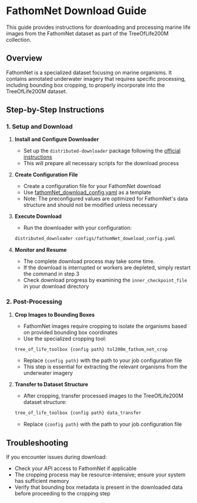 # FathomNet Download Guide

This guide provides instructions for downloading and processing marine life images from the FathomNet dataset as part of the TreeOfLife200M collection.

## Overview

FathomNet is a specialized dataset focusing on marine organisms. It contains annotated underwater imagery that requires specific processing, including bounding box cropping, to properly incorporate into the TreeOfLife200M dataset.

## Step-by-Step Instructions

### 1. Setup and Download

1. **Install and Configure Downloader**
   - Set up the `distributed-downloader` package following the [official instructions](https://github.com/Imageomics/distributed-downloader/blob/9ef8b0d297f7a868fac31b2b9c3d5f3aa5533472/docs/scripts_README.md)
   - This will prepare all necessary scripts for the download process

2. **Create Configuration File**
   - Create a configuration file for your FathomNet download
   - Use [fathomNet_download_config.yaml](../config/tree_of_life_200M/fathomNet_download_config.yaml) as a template
   - Note: The preconfigured values are optimized for FathomNet's data structure and should not be modified unless necessary

3. **Execute Download**
   - Run the downloader with your configuration:

   ```bash
   distributed_downloader configs/fathomNet_download_config.yaml
   ```

4. **Monitor and Resume**
   - The complete download process may take some time.
   - If the download is interrupted or workers are depleted, simply restart the command in step 3
   - Check download progress by examining the `inner_checkpoint_file` in your download directory

### 2. Post-Processing

1. **Crop Images to Bounding Boxes**
   - FathomNet images require cropping to isolate the organisms based on provided bounding box coordinates
   - Use the specialized cropping tool:

   ```bash
   tree_of_life_toolbox {config path} tol200m_fathom_net_crop
   ```

   - Replace `{config path}` with the path to your job configuration file
   - This step is essential for extracting the relevant organisms from the underwater imagery

2. **Transfer to Dataset Structure**
   - After cropping, transfer processed images to the TreeOfLife200M dataset structure:

   ```bash
   tree_of_life_toolbox {config path} data_transfer
   ```

   - Replace `{config path}` with the path to your job configuration file

## Troubleshooting

If you encounter issues during download:

- Check your API access to FathomNet if applicable
- The cropping process may be resource-intensive; ensure your system has sufficient memory
- Verify that bounding box metadata is present in the downloaded data before proceeding to the cropping step
